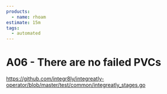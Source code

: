 ```yaml
---
products:
  - name: rhoam
estimate: 15m
tags:
  - automated
---
```


# A06 - There are no failed PVCs

https://github.com/integr8ly/integreatly-operator/blob/master/test/common/integreatly_stages.go
